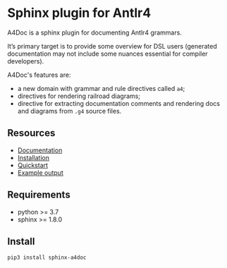 # Sphinx plugin for Antlr4

A4Doc is a sphinx plugin for documenting Antlr4 grammars.

It’s primary target is to provide some overview for DSL users
(generated documentation may not include some nuances essential
for compiler developers).

A4Doc's features are:

- a new domain with grammar and rule directives called ``a4``;
- directives for rendering railroad diagrams;
- directive for extracting documentation comments and rendering docs and
  diagrams from `.g4` source files.

## Resources

- [Documentation](https://amatanhead.github.io/sphinx-a4doc/)
- [Installation](https://amatanhead.github.io/sphinx-a4doc/#installation)
- [Quickstart](https://amatanhead.github.io/sphinx-a4doc/#quickstart)
- [Example output](https://amatanhead.github.io/sphinx-a4doc/#example-output)

## Requirements

- python >= 3.7
- sphinx >= 1.8.0

## Install

```sh
pip3 install sphinx-a4doc
```
